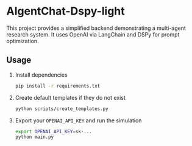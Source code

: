 # AIgentChat-Dspy-light

This project provides a simplified backend demonstrating a multi-agent research system. It uses OpenAI via LangChain and DSPy for prompt optimization.

## Usage

1. Install dependencies
   ```bash
   pip install -r requirements.txt
   ```
2. Create default templates if they do not exist
   ```bash
   python scripts/create_templates.py
   ```
3. Export your `OPENAI_API_KEY` and run the simulation
   ```bash
   export OPENAI_API_KEY=sk-...
   python main.py
   ```
